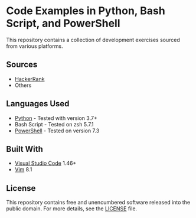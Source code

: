 # Code Examples in Python, Bash Script, and PowerShell

This repository contains a collection of development exercises sourced from various platforms.

## Sources

* [HackerRank](https://www.hackerrank.com/)
* Others

## Languages Used

* [Python](https://www.python.org/) - Tested with version 3.7+
* Bash Script - Tested on zsh 5.7.1
* [PowerShell](https://learn.microsoft.com/en-us/powershell/) - Tested on version 7.3

## Built With

* [Visual Studio Code](https://code.visualstudio.com/) 1.46+
* [Vim](https://www.vim.org/) 8.1

## License

This repository contains free and unencumbered software released into the public domain. For more details, see the [LICENSE](LICENSE) file.

